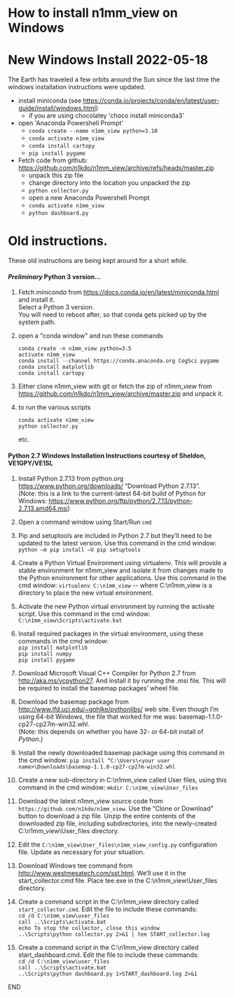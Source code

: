 # How to install n1mm_view on Windows


# New Windows Install 2022-05-18

The Earth has traveled a few orbits around the Sun since the last time 
the windows installation instructions were updated.

* install miniconda (see https://conda.io/projects/conda/en/latest/user-guide/install/windows.html)
  * if you are using chocolatey 'choco install miniconda3'
* open 'Anaconda Powershell Prompt'
  * `conda create --name n1mm_view python=3.10`
  * `conda activate n1mm_view`
  * `conda install cartopy`
  * `pip install pygame`
* Fetch code from github: https://github.com/n1kdo/n1mm_view/archive/refs/heads/master.zip
  * unpack this zip file
  * change directory into the location you unpacked the zip
  * `python collector.py `
  * open a new Anaconda Powershell Prompt
  * `conda activate n1mm_view`
  * `python dashboard.py `


# Old instructions.  

These old instructions are being kept around for a short while.

#### _Preliminary_ Python 3 version...

1. Fetch _miniconda_ from https://docs.conda.io/en/latest/miniconda.html and install it.  
Select a Python 3 version.  
You will need to reboot after, so that conda gets picked up by the system path.

1. open a "conda window" and run these commands
    ```
    conda create -n n1mm_view python=3.5
    activate n1mm_view
    conda install --channel https://conda.anaconda.org CogSci pygame
    conda install matplotlib
    conda install cartopy
    ```

1. Either clone n1mm_view with git or fetch the zip of _n1mm_view_ from https://github.com/n1kdo/n1mm_view/archive/master.zip and unpack it.

1. to run the various scripts

    ```
    conda activate n1mm_view
    python collector.py
   ```
   etc.
   
#### Python 2.7 Windows Installation Instructions courtesy of Sheldon, VE1GPY/VE1SL 

1. Install Python 2.7.13 from python.org https://www.python.org/downloads/ “Download Python 2.7.13”.  
(Note: this is a link to the current-latest 64-bit build of Python for Windows: https://www.python.org/ftp/python/2.7.13/python-2.7.13.amd64.msi)

1. Open a command window using Start/Run `cmd`

1. Pip and setuptools are included in Python 2.7 but they’ll need to be updated to the latest version.  Use this command in the cmd window:
`python –m pip install –U pip setuptools`

1. Create a Python Virtual Environment using virtualenv.
This will provide a stable environment for n1mm_view and isolate it from changes made to the Python environment for other applications. Use this command in the cmd window:
`virtualenv C:\n1mm_view` -- where C:\n1mm_view is a directory to place the new virtual environment.

1. Activate the new Python virtual environment by running the activate script. Use this command in the cmd window:
`C:\n1mm_view\Scripts\activate.bat`

1. Install required packages in the virtual environment, using these commands in the cmd window:    
`pip install matplotlib`  
`pip install numpy`  
`pip install pygame`

1. Download Microsoft Visual C++ Compiler for Python 2.7 from http://aka.ms/vcpython27. And install it by running the .msi file.  This will be required to install the basemap packages’ wheel file.

1. Download the basemap package from http://www.lfd.uci.edu/~gohlke/pythonlibs/ web site.  Even though I’m using 64-bit Windows, the file that worked for me was: basemap-1.1.0-cp27-cp27m-win32.whl.  
(Note: this depends on whether you have 32- or 64-bit install of _Python_.)

1. Install the newly downloaded basemap package using this command in the cmd window: `pip install “C:\Users\<your user name>\Downloads\basemap-1.1.0-cp27-cp27m-win32.whl`

1. Create a new sub-directory in C:\n1mm_view called User files, using this command in the cmd window: `mkdir C:\n1mm_view\User_files`

1. Download the latest n1mm_view source code from `https://github.com/n1kdo/n1mm_view`.  Use the “Clone or Download” button to download a zip file.  Unzip the entire contents of the downloaded zip file, including subdirectories, into the newly-created C:\n1mm_view\User_files directory.

1. Edit the `C:\n1mm_view\User_files\n1mm_view_config.py` configuration file.  Update as necessary for your situation.

1. Download Windows tee command from http://www.westmesatech.com/sst.html.  We’ll use it in the start_collector.cmd file.  Place tee.exe in the C:\n1mm_view\User_files directory.

1. Create a command script in the C:\n1mm_view directory called `start_collector.cmd`.  Edit the file to include these commands:  
`cd /d C:\n1mm_view\user_files`  
`call ..\Scripts\activate.bat`  
`echo To stop the collector, close this window`  
`..\Scripts\python collector.py 2>&1 | tee START_collector.log`

1. Create a command script in the C:\n1mm_view directory called start_dashboard.cmd.  Edit the file to include these commands:  
`cd /d C:\n1mm_view\user_files`  
`call ..\Scripts\activate.bat`  
`..\Scripts\python dashboard.py 1>START_dashboard.log 2>&1`

END
 
